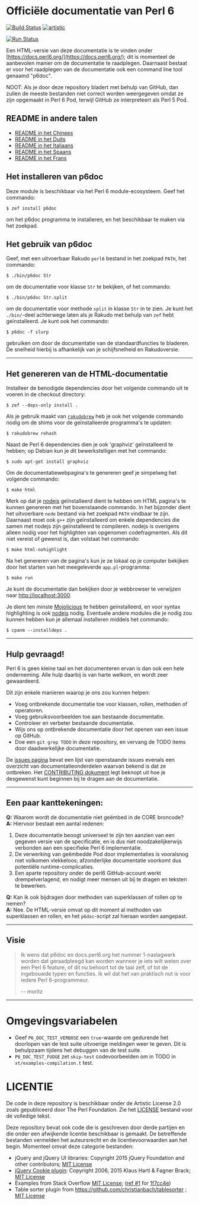 # Officiële documentatie van Perl 6

[![Build Status](https://travis-ci.org/perl6/doc.svg?branch=master)](https://travis-ci.org/perl6/doc) [![artistic](https://img.shields.io/badge/license-Artistic%202.0-blue.svg?style=flat)](https://opensource.org/licenses/Artistic-2.0)

[![Run Status](https://api.shippable.com/projects/591e99923f2f790700098a30/badge?branch=master)](https://app.shippable.com/github/perl6/doc)

Een HTML-versie van deze documentatie is te vinden onder [https://docs.perl6.org/](https://docs.perl6.org/);
dit is momenteel de aanbevolen manier om de documentatie te raadplegen. Daarnaast bestaat er voor het raadplegen
van de documentatie ook een command line tool genaamd "p6doc".

NOOT: Als je door deze repository bladert met behulp van GitHub, dan zullen de meeste bestanden niet correct
worden weergegeven omdat ze zijn opgemaakt in Perl 6 Pod, terwijl GitHub ze interpreteert als Perl 5 Pod.

## README in andere talen

* [README in het Chinees](../zh/README.zh.md)
* [README in het Duits](../de/README.de.md)
* [README in het Italiaans](../it/README.it.md)
* [README in het Spaans](../es/README.es.md)
* [README in het Frans](../fr/README.fr.md)

## Het installeren van p6doc

Deze module is beschikbaar via het Perl 6 module-ecosysteem. Geef het commando:

    $ zef install p6doc

om het p6doc programma te installeren, en het beschikbaar te maken via het zoekpad.

## Het gebruik van p6doc

Geef, met een uitvoerbaar Rakudo `perl6` bestand in het zoekpad `PATH`, het commando:

    $ ./bin/p6doc Str

om de documentatie voor klasse `Str` te bekijken, of het commando:

    $ ./bin/p6doc Str.split

om de documentatie voor methode `split` in klasse `Str` in te zien. Je kunt
het `./bin/`-deel achterwege laten als je Rakudo met behulp van `zef` hebt geïnstalleerd.
Je kunt ook het commando:

    $ p6doc -f slurp

gebruiken om door de documentatie van de standaardfuncties te bladeren. De snelheid hierbij is
afhankelijk van je schijfsnelheid en Rakudoversie.

-------

## Het genereren van de HTML-documentatie

Installeer de benodigde dependencies door het volgende commando uit te voeren in de checkout directory:

    $ zef --deps-only install .

Als je gebruik maakt van [`rakudobrew`](https://github.com/tadzik/rakudobrew) heb je ook
het volgende commando nodig om de shims voor de geïnstalleerde programma's te updaten:

    $ rakudobrew rehash

Naast de Perl 6 dependencies dien je ook 'graphviz' geïnstalleerd te hebben; op Debian kun
je dit bewerkstelligen met het commando:

    $ sudo apt-get install graphviz

Om de documentatiewebpagina's te genereren geef je simpelweg het volgende commando:

    $ make html

Merk op dat je [nodejs](https://nodejs.org) geïnstalleerd dient te hebben om HTML pagina's
te kunnen genereren met het bovenstaande commando. In het bijzonder dient het uitvoerbare
`node` bestand via het zoekpad `PATH` vindbaar te zijn. Daarnaast moet ook `g++` zijn
geïnstalleerd om enkele dependencies die samen met nodejs zijn geïnstalleerd te compileren.
nodejs is overigens alleen nodig voor het highlighten van opgenomen codefragmenten. Als
dit niet vereist of gewenst is, dan volstaat het commando:

    $ make html-nohighlight

Na het genereren van de pagina's kun je ze lokaal op je computer bekijken door het starten van
het meegeleverde `app.pl`-programma:

    $ make run

Je kunt de documentatie dan bekijken door je webbrowser te verwijzen naar [http://localhost:3000](http://localhost:3000).

Je dient ten minste [Mojolicious](https://metacpan.org/pod/Mojolicious) te hebben geïnstalleerd, en
voor syntax highlighting is ook [nodejs](https://nodejs.org) nodig. Eventuele andere modules die je
nodig zou kunnen hebben kun je allemaal installeren middels het commando:

    $ cpanm --installdeps .

---------

## Hulp gevraagd!

Perl 6 is geen kleine taal en het documenteren ervan is dan ook een hele onderneming.
Alle hulp daarbij is van harte welkom, en wordt zeer gewaardeerd.

Dit zijn enkele manieren waarop je ons zou kunnen helpen:

 * Voeg ontbrekende documentatie toe voor klassen, rollen, methoden of operatoren.
 * Voeg gebruiksvoorbeelden toe aan bestaande documentatie.
 * Controleer en verbeter bestaande documentatie.
 * Wijs ons op ontbrekende documentatie door het openen van een issue op GitHub.
 * Doe een `git grep TODO` in deze repository, en vervang de TODO items door daadwerkelijke documentatie.


De [issues pagina](https://github.com/perl6/doc/issues) bevat een lijst van openstaande issues evenals een overzicht
van documentatieonderdelen waarvan bekend is dat ze ontbreken. Het [CONTRIBUTING dokument](CONTRIBUTING.md) legt
beknopt uit hoe je desgewenst kunt beginnen bij te dragen aan de documentatie.

--------

## Een paar kanttekeningen:

**Q:** Waarom wordt de documentatie niet geëmbed in de CORE broncode?<br>
**A:** Hiervoor bestaat een aantal redenen:

  1. Deze documentatie beoogt universeel te zijn ten aanzien van een
    gegeven versie van de specificatie, en is dus niet noodzakelijkerwijs
    verbonden aan een specifieke Perl 6 implementatie.
  2. De verwerking van geëmbedde Pod door implementaties is vooralsnog
    niet volkomen vlekkeloos; afzonderlijke documentatie voorkomt dus
    potentiële runtime-complicaties.
  3. Een aparte repository onder de perl6 GitHub-account werkt drempelverlagend,
    en nodigt meer mensen uit bij te dragen en teksten te bewerken.

**Q:** Kan ik ook bijdragen door methoden van superklassen of rollen op te nemen?<br>
**A:** Nee. De HTML-versie omvat op dit moment al methoden van superklassen en
    rollen, en het `p6doc`-script zal hieraan worden aangepast.

--------

## Visie

> Ik wens dat p6doc en docs.perl6.org het nummer 1-naslagwerk worden dat
> geraadpleegd kan worden wanneer je iets wilt weten over een Perl 6 feature,
> of dit nu behoort tot de taal zelf, of tot de ingebouwde typen en functies.
> Ik wil dat het van praktisch nut is voor iedere Perl 6-programmeur.
>
>    -- moritz

--------

# Omgevingsvariabelen

- Geef `P6_DOC_TEST_VERBOSE` een `true`-waarde om gedurende het doorlopen van de test suite uitvoerige meldingen weer te geven.
Dit is behulpzaam tijdens het debuggen van de test suite.
- `P6_DOC_TEST_FUDGE` zet `skip-test` codevoorbeelden om in TODO in `xt/examples-compilation.t` test.

# LICENTIE

De code in deze repository is beschikbaar onder de Artistic License 2.0 zoals gepubliceerd door The
Perl Foundation. Zie het [LICENSE](LICENSE) bestand voor de volledige tekst.

Deze repository bevat ook code die is geschreven door derde partijen en die onder een afwijkende licentie beschikbaar is gemaakt.
De betreffende bestanden vermelden het auteursrecht en de licentievoorwaarden aan het begin. Momenteel omvat deze categorie bestanden:

* jQuery and jQuery UI libraries: Copyright 2015 jQuery Foundation and other contributors; [MIT License](http://creativecommons.org/licenses/MIT)
* [jQuery Cookie plugin](https://github.com/js-cookie/js-cookie):
  Copyright 2006, 2015 Klaus Hartl & Fagner Brack;
  [MIT License](http://creativecommons.org/licenses/MIT)
* Examples from Stack Overflow [MIT License](http://creativecommons.org/licenses/MIT); ([ref #1](http://stackoverflow.com/a/43669837/215487) for [1f7cc4e](https://github.com/perl6/doc/commit/1f7cc4efa0da38b5a9bf544c9b13cc335f87f7f6))
* Table sorter plugin from https://github.com/christianbach/tablesorter ;
  [MIT License](http://creativecommons.org/licenses/MIT)
